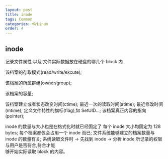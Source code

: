 ```yaml
---
layout: post
title: inode
tags: Common
categories: 👓Linux
order: 4
---
```


## inode
记录文件属性 以及 文件实际数据放在硬盘的哪几个 block 内

该档案的存取模式(read/write/excute);  

该档案的所属群组(owner/group);  

该档案的容量;  

该档案建立或者状态改变时间(ctime); 
最近一次的读取时间(atime); 
最近修改时间(mtime); 
定义文件特性的旗标(flag),如 SetUID...; 
该档案真正内容的指向 (pointer);  


inode 的数量与大小也是在格式化时就已经固定了 
每个 inode 大小均固定为 128 bytes; 
每个档案都仅会占用一个 inode 而已; 
文件系统能够建立的档案数量与 inode 的数量有关; 
系统读取文件时 → 先找到 inode → 分析 inode 所记录的权限 与用户是否符合,符合才能  
够开始实际读取 block 的内容。  

 


